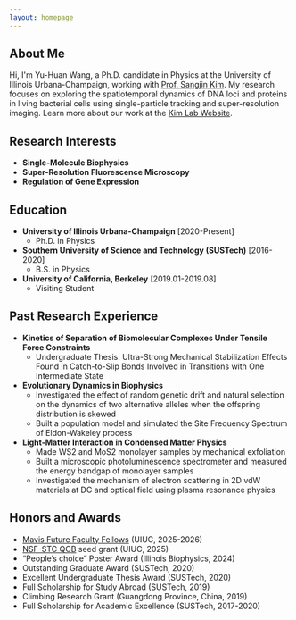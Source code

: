```yaml
---
layout: homepage
---
```


## About Me
Hi, I'm Yu-Huan Wang, a Ph.D. candidate in Physics at the University of Illinois Urbana-Champaign, working with [Prof. Sangjin Kim](https://physics.illinois.edu/people/directory/profile/sangjin). My research focuses on exploring the spatiotemporal dynamics of DNA loci and proteins in living bacterial cells using single-particle tracking and super-resolution imaging.  Learn more about our work at the [Kim Lab Website](https://www.sjkimlab.org/).

## Research Interests
- **Single-Molecule Biophysics** 
- **Super-Resolution Fluorescence Microscopy**
- **Regulation of Gene Expression**

## Education
- **University of Illinois Urbana-Champaign** 	[2020-Present]
  - Ph.D. in Physics
- **Southern University of Science and Technology (SUSTech)** 	[2016-2020]
  - B.S. in Physics
- **University of California, Berkeley** 	[2019.01-2019.08]
  - Visiting Student

## Past Research Experience
- **Kinetics of Separation of Biomolecular Complexes Under Tensile Force Constraints**
  - Undergraduate Thesis: Ultra-Strong Mechanical Stabilization Effects Found in Catch-to-Slip Bonds Involved in Transitions with One Intermediate State
- **Evolutionary Dynamics in Biophysics** 
  - Investigated the effect of random genetic drift and natural selection on the dynamics of two alternative alleles when the offspring distribution is skewed
  - Built a population model and simulated the Site Frequency Spectrum of Eldon-Wakeley process
- **Light-Matter Interaction in Condensed Matter Physics**
  - Made WS2 and MoS2 monolayer samples by mechanical exfoliation
  - Built a microscopic photoluminescence spectrometer and measured the energy bandgap of monolayer samples
  - Investigated the mechanism of electron scattering in 2D vdW materials at DC and optical field using plasma resonance physics 
  
## Honors and Awards
- [Mavis Future Faculty Fellows](https://mavis.grainger.illinois.edu/) (UIUC, 2025-2026)
- [NSF-STC QCB](https://qcb.illinois.edu/) seed grant (UIUC, 2025)
- “People’s choice” Poster Award (Illinois Biophysics, 2024)
- Outstanding Graduate Award (SUSTech, 2020)
- Excellent Undergraduate Thesis Award (SUSTech, 2020)
- Full Scholarship for Study Abroad (SUSTech, 2019)
- Climbing Research Grant (Guangdong Province, China, 2019)
- Full Scholarship for Academic Excellence (SUSTech, 2017-2020)

